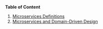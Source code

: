 **Table of Content**
1. [Microservices Definitions](https://github.com/sandwi/curated-lists/blob/master/microservices/microservices-notes/microservices-definitions.md)
2. [Microservices and Domain-Driven Design](https://github.com/sandwi/curated-lists/blob/master/microservices/microservices-notes/microservices-and-ddd.md)
